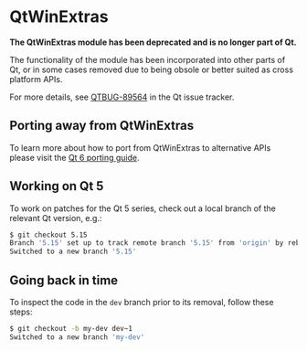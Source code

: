 # QtWinExtras

**The QtWinExtras module has been deprecated and is no longer part of Qt.**

The functionality of the module has been incorporated into other parts of Qt, or in some cases removed due to being obsole or better suited as cross platform APIs.

For more details, see [QTBUG-89564](https://bugreports.qt.io/browse/QTBUG-89564) in the Qt issue tracker.

## Porting away from QtWinExtras

To learn more about how to port from QtWinExtras to alternative APIs please visit the [Qt 6 porting guide](https://doc.qt.io/qt-6/portingguide.html).

## Working on Qt 5

To work on patches for the Qt 5 series, check out a local branch of the relevant Qt version, e.g.:

```bash
$ git checkout 5.15
Branch '5.15' set up to track remote branch '5.15' from 'origin' by rebasing.
Switched to a new branch '5.15'
```

## Going back in time

To inspect the code in the `dev` branch prior to its removal, follow these steps:

```bash
$ git checkout -b my-dev dev~1
Switched to a new branch 'my-dev'
```
